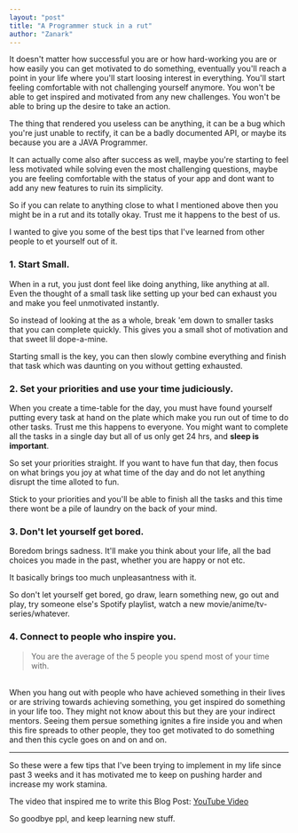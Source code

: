 ```yaml
---
layout: "post"
title: "A Programmer stuck in a rut"
author: "Zanark"
---
```


It doesn't matter how successful you are or how hard-working you are or how easily you can get motivated to do something, eventually you'll reach a point in your life where you'll start loosing interest in everything. You'll start feeling comfortable with not challenging yourself anymore. You won't be able to get inspired and motivated from any new challenges. You won't be able to bring up the desire to take an action.

The thing that rendered you useless can be anything, it can be a bug which you're just unable to rectify, it can be a badly documented API, or maybe its because you are a JAVA Programmer.

It can actually come also after success as well, maybe you're starting to feel less motivated while solving even the most challenging questions, maybe you are feeling comfortable with the status of your app and dont want to add any new features to ruin its simplicity.

So if you can relate to anything close to what I mentioned above then you might be in a rut and its totally okay. Trust me it happens to the best of us.

I wanted to give you some of the best tips that I've learned from other people to et yourself out of it.

### 1. Start Small.

When in a rut, you just dont feel like doing anything, like anything at all. Even the thought of a small task like setting up your bed can exhaust you and make you feel unmotivated instantly.

So instead of looking at the as a whole, break 'em down to smaller tasks that you can complete quickly. This gives you a small shot of motivation and that sweet lil dope-a-mine.

Starting small is the key, you can then slowly combine everything and finish that task which was daunting on you without getting exhausted.

### 2. Set your priorities and use your time judiciously.

When you create a time-table for the day, you must have found yourself putting every task at hand on the plate which make you run out of time to do other tasks. Trust me this happens to everyone. You might want to complete all the tasks in a single day but all of us only get 24 hrs, and **sleep is important**.

So set your priorities straight. If you want to have fun that day, then focus on what brings you joy at what time of the day and do not let anything disrupt the time alloted to fun.

Stick to your priorities and you'll be able to finish all the tasks and this time there wont be a pile of laundry on the back of your mind.

### 3. Don't let yourself get bored.

Boredom brings sadness. It'll make you think about your life, all the bad choices you made in the past, whether you are happy or not etc.

It basically brings too much unpleasantness with it.

So don't let yourself get bored, go draw, learn something new, go out and play, try someone else's Spotify playlist, watch a new movie/anime/tv-series/whatever.

### 4. Connect to people who inspire you.

> You are the average of the 5 people you spend most of your time with.

<br>
When you hang out with people who have achieved something in their lives or are striving towards achieving something, you get inspired do something in your life too. They might not know about this but they are your indirect mentors. Seeing them persue something ignites a fire inside you and when this fire spreads to other people, they too get motivated to do something and then this cycle goes on and on and on.


---

So these were a few tips that I've been trying to implement in my life since past 3 weeks and it has motivated me to keep on pushing harder and increase my work stamina.

The video that inspired me to write this Blog Post: [YouTube Video](https://youtu.be/zUr9n0Hy3PA)

So goodbye ppl, and keep learning new stuff.